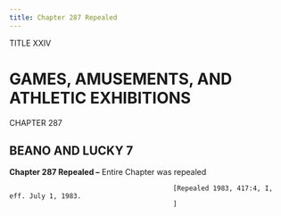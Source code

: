 ```yaml
---
title: Chapter 287 Repealed
---
```


TITLE XXIV
                                             
GAMES, AMUSEMENTS, AND ATHLETIC EXHIBITIONS
===========================================

CHAPTER 287
                                             
BEANO AND LUCKY 7
-----------------

**Chapter 287 Repealed –** Entire Chapter was repealed


                                             [Repealed 1983, 417:4, I, eff. July 1, 1983.
                                             ]
